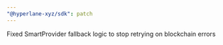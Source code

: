 ```yaml
---
"@hyperlane-xyz/sdk": patch
---
```


Fixed SmartProvider fallback logic to stop retrying on blockchain errors

